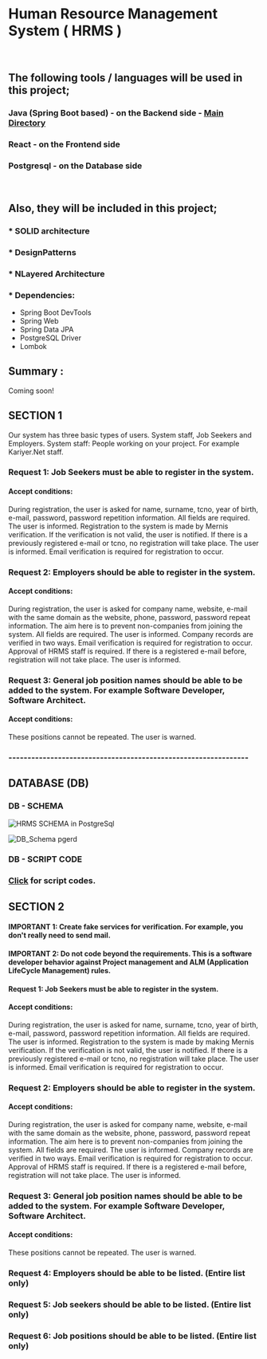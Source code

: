 # Human Resource Management System ( HRMS )

<br/>

## The following tools / languages will be used in this project;

### Java (Spring Boot based) - on the Backend side - [Main Directory](https://github.com/fdeniz07/HRMS/tree/master/hrms/src/main/java/kodlamaio/hrms) 
### React - on the Frontend side
### Postgresql - on the Database side

<br/>

## Also, they will be included in this project;

### * SOLID architecture 
### * DesignPatterns
### * NLayered Architecture

### * Dependencies:
- Spring Boot DevTools
- Spring Web
- Spring Data JPA
- PostgreSQL Driver
- Lombok

## Summary :
Coming soon!

## SECTION 1
Our system has three basic types of users. System staff, Job Seekers and Employers.
System staff: People working on your project. For example Kariyer.Net staff.


### Request 1: Job Seekers must be able to register in the system.

#### Accept conditions:
During registration, the user is asked for name, surname, tcno, year of birth, e-mail, password, password repetition information.
All fields are required. The user is informed.
Registration to the system is made by Mernis verification.
If the verification is not valid, the user is notified.
If there is a previously registered e-mail or tcno, no registration will take place. The user is informed.
Email verification is required for registration to occur.

### Request 2: Employers should be able to register in the system.

#### Accept conditions:
During registration, the user is asked for company name, website, e-mail with the same domain as the website, phone, password, password repeat information. The aim here is to prevent non-companies from joining the system.
All fields are required. The user is informed.
Company records are verified in two ways. Email verification is required for registration to occur. Approval of HRMS staff is required.
If there is a registered e-mail before, registration will not take place. The user is informed.

### Request 3: General job position names should be able to be added to the system. For example Software Developer, Software Architect.

#### Accept conditions:
These positions cannot be repeated. The user is warned.


### ---------------------------------------------------------------

## DATABASE (DB)

### DB - SCHEMA

![HRMS SCHEMA in PostgreSql](https://user-images.githubusercontent.com/81612480/119411476-c8abbf00-bcea-11eb-8a73-81485292509d.jpg)


![DB_Schema pgerd](https://user-images.githubusercontent.com/81612480/119411373-9d28d480-bcea-11eb-8cb3-57de95a0dc16.png)

### DB - SCRIPT CODE

### <a href="DbSchema_Script.sql">Click</a> for script codes.



## SECTION 2

#### IMPORTANT 1: Create fake services for verification. For example, you don't really need to send mail.

#### IMPORTANT 2: Do not code beyond the requirements. This is a software developer behavior against Project management and ALM (Application LifeCycle Management) rules.



#### Request 1: Job Seekers must be able to register in the system.

#### Accept conditions:
During registration, the user is asked for name, surname, tcno, year of birth, e-mail, password, password repetition information.
All fields are required. The user is informed.
Registration to the system is made by making Mernis verification.
If the verification is not valid, the user is notified.
If there is a previously registered e-mail or tcno, no registration will take place. The user is informed.
Email verification is required for registration to occur.

### Request 2: Employers should be able to register in the system.

#### Accept conditions:
During registration, the user is asked for company name, website, e-mail with the same domain as the website, phone, password, password repeat information. The aim here is to prevent non-companies from joining the system.
All fields are required. The user is informed.
Company records are verified in two ways. Email verification is required for registration to occur. Approval of HRMS staff is required.
If there is a registered e-mail before, registration will not take place. The user is informed.

### Request 3: General job position names should be able to be added to the system. For example Software Developer, Software Architect.

#### Accept conditions:
These positions cannot be repeated. The user is warned.

### Request 4: Employers should be able to be listed. (Entire list only)

### Request 5: Job seekers should be able to be listed. (Entire list only)

### Request 6: Job positions should be able to be listed. (Entire list only)

